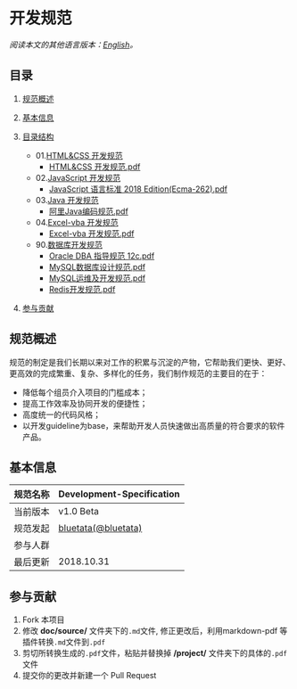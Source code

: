 # 开发规范

*阅读本文的其他语言版本：[English](README-en.md)。*

## 目录

1. [规范概述](#intro)
2. [基本信息](#profile)
3. [目录结构](#directory)
    * 01.[HTML&CSS 开发规范](/project/01.HTML&CSS)
        * [HTML&CSS 开发规范.pdf](/project/01.HTML&CSS)
    * 02.[JavaScript 开发规范](/02.JavaScript)
        * [JavaScript 语言标准 2018 Edition(Ecma-262).pdf](/project/02.JavaScript)
    * 03.[Java 开发规范](/project/03.Java)
        * [阿里Java编码规范.pdf](/project/03.Java)
    * 04.[Excel-vba 开发规范](/project/04.Excel-vba)
        * [Excel-vba 开发规范.pdf](/project/04.Excel-vba)
    * 90.[数据库开发规范](/project/90.DB)
        * [Oracle DBA 指导规范 12c.pdf](/project/90.DB)
        * [MySQL数据库设计规范.pdf](/project/90.DB)
        * [MySQL运维及开发规范.pdf](/project/90.DB)
        * [Redis开发规范.pdf](/project/90.DB)

4. [参与贡献](#contribution)

<a name="intro"></a>
## 规范概述

规范的制定是我们长期以来对工作的积累与沉淀的产物，它帮助我们更快、更好、更高效的完成繁重、复杂、多样化的任务，我们制作规范的主要目的在于：

* 降低每个组员介入项目的门槛成本；
* 提高工作效率及协同开发的便捷性；
* 高度统一的代码风格；
* 以开发guideline为base，来帮助开发人员快速做出高质量的符合要求的软件产品。

<a name="profile"></a>
## 基本信息

规范名称 | Development-Specification
--------|------|
当前版本 | v1.0 Beta
规范发起 | [bluetata(@bluetata)](https://blog.csdn.net/dietime1943)
参与人群 |  
最后更新 | 2018.10.31

<a name="contribution"></a>
## 参与贡献

1. Fork 本项目
2. 修改 **doc/source/** 文件夹下的`.md`文件, 修正更改后，利用markdown-pdf 等插件转换`.md`文件到`.pdf`
3. 剪切所转换生成的`.pdf`文件，粘贴并替换掉 **/project/** 文件夹下的具体的`.pdf`文件
4. 提交你的更改并新建一个 Pull Request
